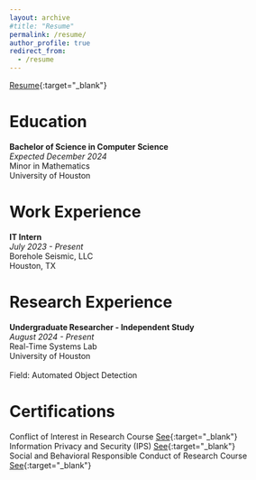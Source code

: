 ```yaml
---
layout: archive
#title: "Resume"
permalink: /resume/
author_profile: true
redirect_from:
  - /resume
---
```


[Resume](/files/Axel_AlvarengaMunoz_Resume.pdf){:target="_blank"}

Education
======
**Bachelor of Science in Computer Science** <br/>
*Expected December 2024* <br/>
Minor in Mathematics <br/>
University of Houston <br/>

Work Experience
======
**IT Intern** <br/>
*July 2023 - Present* <br/>
Borehole Seismic, LLC <br/>
Houston, TX <br/>

Research Experience
======
**Undergraduate Researcher - Independent Study** <br/>
*August 2024 - Present* <br/>
Real-Time Systems Lab <br/>
University of Houston <br/>
<br/>
Field: Automated Object Detection <br/>

Certifications
======
Conflict of Interest in Research Course [See](https://www.citiprogram.org/verify/?w448d4afc-4cf2-423b-8cdb-90551f56881b-64521462){:target="_blank"}\
Information Privacy and Security (IPS) [See](https://www.citiprogram.org/verify/?wc82681d7-5a87-42f4-99cd-203e53a98af9-64521463){:target="_blank"}\
Social and Behavioral Responsible Conduct of Research Course [See](https://www.citiprogram.org/verify/?w8648b05e-dc22-44c3-ad9d-da74a4f109ec-64521485){:target="_blank"}
